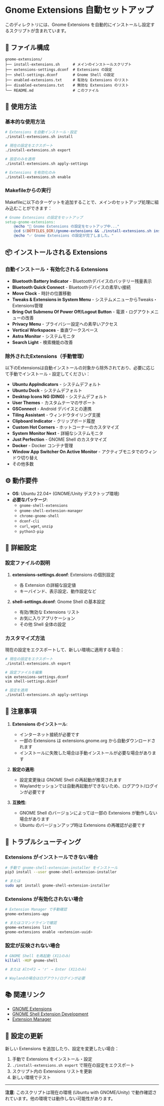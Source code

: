 # Gnome Extensions 自動セットアップ

このディレクトリには、Gnome Extensions を自動的にインストールし設定するスクリプトが含まれています。

## 📁 ファイル構成

```
gnome-extensions/
├── install-extensions.sh      # メインのインストールスクリプト
├── extensions-settings.dconf  # Extensions の設定
├── shell-settings.dconf       # Gnome Shell の設定
├── enabled-extensions.txt     # 有効な Extensions のリスト
├── disabled-extensions.txt    # 無効な Extensions のリスト
└── README.md                  # このファイル
```

## 🚀 使用方法

### 基本的な使用方法

```bash
# Extensions を自動インストール・設定
./install-extensions.sh install

# 現在の設定をエクスポート
./install-extensions.sh export

# 設定のみを適用
./install-extensions.sh apply-settings

# Extensions を有効化のみ
./install-extensions.sh enable
```

### Makefileからの実行

Makefileに以下のターゲットを追加することで、メインのセットアップ処理に組み込むことができます：

```makefile
# Gnome Extensions の設定をセットアップ
setup-gnome-extensions:
	@echo "🔧 Gnome Extensions の設定をセットアップ中..."
	@cd $(DOTFILES_DIR)/gnome-extensions && ./install-extensions.sh install
	@echo "✅ Gnome Extensions の設定が完了しました。"
```

## 📦 インストールされる Extensions

### 自動インストール・有効化される Extensions
- **Bluetooth Battery Indicator** - Bluetoothデバイスのバッテリー残量表示
- **Bluetooth Quick Connect** - Bluetoothデバイスの素早い接続
- **Move Clock** - 時計の位置移動
- **Tweaks & Extensions in System Menu** - システムメニューからTweaks・Extensions管理
- **Bring Out Submenu Of Power Off/Logout Button** - 電源・ログアウトメニューの改善
- **Privacy Menu** - プライバシー設定への素早いアクセス
- **Vertical Workspaces** - 垂直ワークスペース
- **Astra Monitor** - システムモニタ
- **Search Light** - 検索機能の改善

### 除外されたExtensions（手動管理）
以下のExtensionsは自動インストールの対象から除外されており、必要に応じて手動でインストール・設定してください：

- **Ubuntu AppIndicators** - システムデフォルト
- **Ubuntu Dock** - システムデフォルト
- **Desktop Icons NG (DING)** - システムデフォルト
- **User Themes** - カスタムテーマのサポート
- **GSConnect** - Android デバイスとの連携
- **Tiling Assistant** - ウィンドウタイリング支援
- **Clipboard Indicator** - クリップボード履歴
- **Custom Hot Corners** - ホットコーナーのカスタマイズ
- **System Monitor Next** - 詳細なシステムモニタ
- **Just Perfection** - GNOME Shell のカスタマイズ
- **Docker** - Docker コンテナ管理
- **Window App Switcher On Active Monitor** - アクティブモニタでのウィンドウ切り替え
- その他多数

## ⚙️ 動作要件

- **OS**: Ubuntu 22.04+ (GNOME/Unity デスクトップ環境)
- **必要なパッケージ**: 
  - `gnome-shell-extensions`
  - `gnome-shell-extension-manager`
  - `chrome-gnome-shell`
  - `dconf-cli`
  - `curl`, `wget`, `unzip`
  - `python3-pip`

## 🔧 詳細設定

### 設定ファイルの説明

1. **extensions-settings.dconf**: Extensions の個別設定
   - 各 Extension の詳細な設定値
   - キーバインド、表示設定、動作設定など

2. **shell-settings.dconf**: Gnome Shell の基本設定
   - 有効/無効な Extensions リスト
   - お気に入りアプリケーション
   - その他 Shell 全体の設定

### カスタマイズ方法

現在の設定をエクスポートして、新しい環境に適用する場合：

```bash
# 現在の設定をエクスポート
./install-extensions.sh export

# 設定ファイルを編集
vim extensions-settings.dconf
vim shell-settings.dconf

# 設定を適用
./install-extensions.sh apply-settings
```

## 🚨 注意事項

1. **Extensions のインストール**:
   - インターネット接続が必要です
   - 一部の Extensions は extensions.gnome.org から自動ダウンロードされます
   - インストールに失敗した場合は手動インストールが必要な場合があります

2. **設定の適用**:
   - 設定変更後は GNOME Shell の再起動が推奨されます
   - Waylandセッションでは自動再起動ができないため、ログアウト/ログインが必要です

3. **互換性**:
   - GNOME Shell のバージョンによっては一部の Extensions が動作しない場合があります
   - Ubuntu のバージョンアップ時は Extensions の再確認が必要です

## 🔄 トラブルシューティング

### Extensions がインストールできない場合

```bash
# 手動で gnome-shell-extension-installer をインストール
pip3 install --user gnome-shell-extension-installer

# または
sudo apt install gnome-shell-extension-installer
```

### Extensions が有効化されない場合

```bash
# Extension Manager で手動確認
gnome-extensions-app

# またはコマンドラインで確認
gnome-extensions list
gnome-extensions enable <extension-uuid>
```

### 設定が反映されない場合

```bash
# GNOME Shell を再起動 (X11のみ)
killall -HUP gnome-shell

# または Alt+F2 → 'r' → Enter (X11のみ)

# Waylandの場合はログアウト/ログインが必要
```

## 📚 関連リンク

- [GNOME Extensions](https://extensions.gnome.org/)
- [GNOME Shell Extension Development](https://gjs.guide/extensions/)
- [Extension Manager](https://github.com/mjakeman/extension-manager)

## 📝 設定の更新

新しい Extensions を追加したり、設定を変更したい場合：

1. 手動で Extensions をインストール・設定
2. `./install-extensions.sh export` で現在の設定をエクスポート
3. スクリプト内の Extensions リストを更新
4. 新しい環境でテスト

---

**注意**: このスクリプトは現在の環境 (Ubuntu with GNOME/Unity) で動作確認されています。他の環境では動作しない可能性があります。 